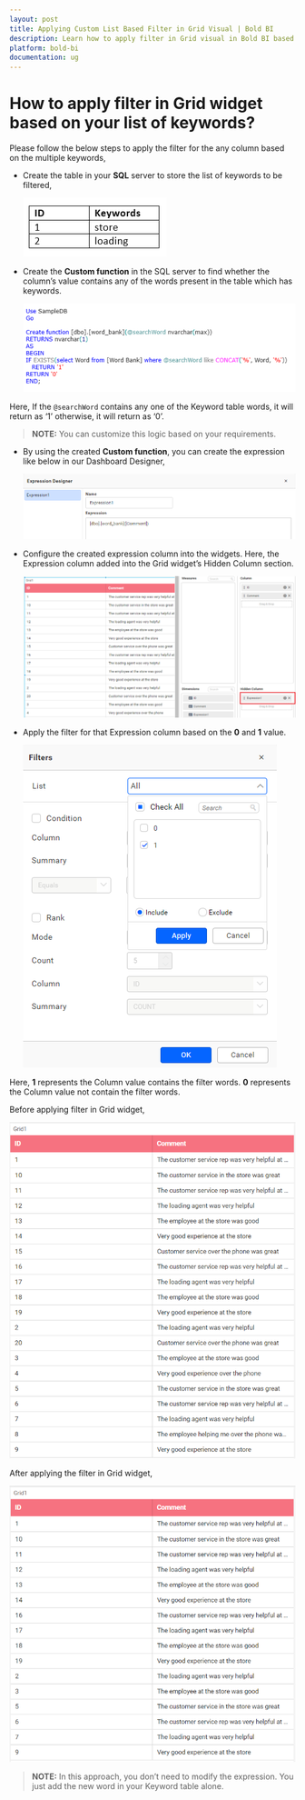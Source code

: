 ```yaml
---
layout: post
title: Applying Custom List Based Filter in Grid Visual | Bold BI
description: Learn how to apply filter in Grid visual in Bold BI based on a custom list added as table in SQL Server and custom function used in expression column.
platform: bold-bi
documentation: ug
---
```


# How to apply filter in Grid widget based on your list of keywords?

Please follow the below steps to apply the filter for the any column based on the multiple keywords,

* Create the table in your **SQL** server to store the list of keywords to be filtered,

   ![Word Bank](/static/assets/embedded/faq/images/wordBank.png)

* Create the **Custom function** in the SQL server to find whether the column’s value contains any of the words present in the table which has keywords.

   ![Custom Function](/static/assets/embedded/faq/images/customFunction.png) 

Here, If the `@searchWord` contains any one of the Keyword table words, it will
return as ‘1’  otherwise, it will return as ‘0’.

> **NOTE:**  You can customize this logic based on your requirements. 

* By using the created **Custom function**, you can create the expression like below in our Dashboard Designer,

   ![Expression With Custom Fucntion](/static/assets/embedded/faq/images/expressionWithCustomFucntion.png) 

* Configure the created expression column into the widgets. Here, the Expression column added into the Grid widget’s Hidden Column section.

   ![Grid with Expression](/static/assets/embedded/faq/images/gridwithExpression.png) 

* Apply the filter for that Expression column based on the **0** and **1** value. 

   ![Filter Window](/static/assets/embedded/faq/images/filterWindow.png) 

Here, **1** represents the Column value contains the filter words. **0** represents the Column value not contain the filter words. 

Before applying filter in Grid widget,

![Before apply filter](/static/assets/embedded/faq/images/before-apply-filter.png)

After applying the filter in Grid widget,

![Before apply filter](/static/assets/embedded/faq/images/after-apply-filter.png) 

> **NOTE:**   In this approach, you don’t need to modify the expression. You just add the new word in your Keyword table alone. 


